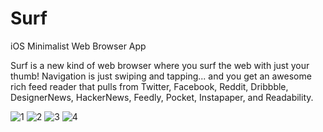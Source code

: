Surf
====

iOS Minimalist Web Browser App

Surf is a new kind of web browser where you surf the web with just your thumb! Navigation is just swiping and tapping... and you get an awesome rich feed reader that pulls from Twitter, Facebook, Reddit, Dribbble, DesignerNews, HackerNews, Feedly, Pocket, Instapaper, and Readability.

![1](https://raw.githubusercontent.com/sapanbhuta/Surf/slide/Assets/4/1.png)
![2](https://raw.githubusercontent.com/sapanbhuta/Surf/slide/Assets/4/2.png)
![3](https://raw.githubusercontent.com/sapanbhuta/Surf/slide/Assets/4/3.png)
![4](https://raw.githubusercontent.com/sapanbhuta/Surf/slide/Assets/4/4.png)
